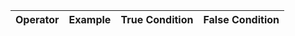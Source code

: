 | Operator      | Example | True Condition    | False Condition |
| :---        |    :----:   |    :---: | ---: |
